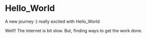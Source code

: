 # Hello_World
A new journey :) really excited with Hello_World



Well!! The internet is bit slow. But, finding ways to get the work done. 
